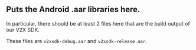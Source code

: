 ## Puts the Android .aar libraries here.

In particular, there should be at least 2 files here that are the build output of our V2X SDK.

These files are ``v2xsdk-debug.aar`` and ``v2xsdk-release.aar``.